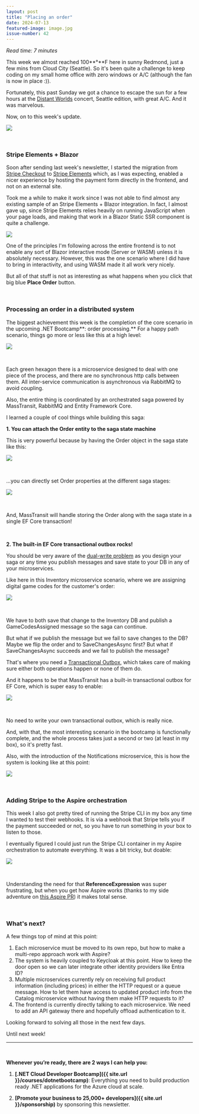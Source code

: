 ```yaml
---
layout: post
title: "Placing an order"
date: 2024-07-13
featured-image: image.jpg
issue-number: 42
---
```


*Read time: 7 minutes*
​

This week we almost reached 100**°**F here in sunny Redmond, just a few mins from Cloud City (Seattle). So it's been quite a challenge to keep coding on my small home office with zero windows or A/C (although the fan is now in place :)).

Fortunately, this past Sunday we got a chance to escape the sun for a few hours at the [Distant Worlds](https://ffdistantworlds.com) concert, Seattle edition, with great A/C. And it was marvelous. 

Now, on to this week's update. 


![](/assets/images/2024-07-13/-wp-content-uploads-2024-07-Final-Fantasy_7797.jpg.jpeg)

​

### **Stripe Elements + Blazor**
Soon after sending last week's newsletter, I started the migration from [Stripe Checkout](https://stripe.com/payments/checkout) to [Stripe Elements](https://stripe.com/payments/elements) which, as I was expecting, enabled a nicer experience by hosting the payment form directly in the frontend, and not on an external site.

Took me a while to make it work since I was not able to find almost any existing sample of an Stripe Elements + Blazor integration. In fact, I almost gave up, since Stripe Elements relies heavily on running JavaScript when your page loads, and making that work in a Blazor Static SSR component is quite a challenge. 


![](/assets/images/2024-07-13/4ghDFAZYvbFtvU3CTR72ZN-qykjt6uVCxnopFPsiXHpR5.jpeg)

One of the principles I'm following across the entire frontend is to not enable any sort of Blazor interactive mode (Server or WASM) unless it is absolutely necessary. However, this was the one scenario where I did have to bring in interactivity, and using WASM made it all work very nicely.

But all of that stuff is not as interesting as what happens when you click that big blue **Place Order** button. 

​

### **Processing an order in a distributed system**
The biggest achievement this week is the completion of the core scenario in the upcoming .NET Bootcamp**: order processing.** For a happy path scenario, things go more or less like this at a high level:


![](/assets/images/2024-07-13/4ghDFAZYvbFtvU3CTR72ZN-qgSCCJfCph45pgBiH4x6Bi.jpeg)

​

Each green hexagon there is a microservice designed to deal with one piece of the process, and there are no synchronous http calls between them. All inter-service communication is asynchronous via RabbitMQ to avoid coupling.

Also, the entire thing is coordinated by an orchestrated saga powered by MassTransit, RabbitMQ and Entity Framework Core. 

I learned a couple of cool things while building this saga:

**1. You can attach the Order entity to the saga state machine**

This is very powerful because by having the Order object in the saga state like this:


![](/assets/images/2024-07-13/4ghDFAZYvbFtvU3CTR72ZN-xzWVDhbLCGy8xEfWnxU16f.jpeg)

​

...you can directly set Order properties at the different saga stages:


![](/assets/images/2024-07-13/4ghDFAZYvbFtvU3CTR72ZN-nBetwpE7FigpC3ics9Anm.jpeg)

​

And, MassTransit will handle storing the Order along with the saga state in a single EF Core transaction!

​

**2. The built-in EF Core transactional outbox rocks!**

You should be very aware of the [dual-write problem](https://www.confluent.io/blog/dual-write-problem/) as you design your saga or any time you publish messages and save state to your DB in any of your microservices. 

Like here in this Inventory microservice scenario, where we are assigning digital game codes for the customer's order:


![](/assets/images/2024-07-13/4ghDFAZYvbFtvU3CTR72ZN-npbeWLttoS152Uws7YvkLR.jpeg)

​

We have to both save that change to the Inventory DB and publish a GameCodesAssigned message so the saga can continue.

But what if we publish the message but we fail to save changes to the DB? Maybe we flip the order and to SaveChangesAsync first? But what if SaveChangesAsync succeeds and we fail to publish the message? 

That's where you need a [Transactional Outbox](https://microservices.io/patterns/data/transactional-outbox), which takes care of making sure either both operations happen or none of them do.

And it happens to be that MassTransit has a built-in transactional outbox for EF Core, which is super easy to enable:


![](/assets/images/2024-07-13/4ghDFAZYvbFtvU3CTR72ZN-8MW2EbYgrzPFcwNgLnvuuC.jpeg)

​

No need to write your own transactional outbox, which is really nice.

And, with that, the most interesting scenario in the bootcamp is functionally complete, and the whole process takes just a second or two (at least in my box), so it's pretty fast. 

Also, with the introduction of the Notifications microservice, this is how the system is looking like at this point:


![](/assets/images/2024-07-13/4ghDFAZYvbFtvU3CTR72ZN-x7btZkB1VvLf57JFcf3yJu.jpeg)

​

### **Adding Stripe to the Aspire orchestration**
This week I also got pretty tired of running the Stripe CLI in my box any time I wanted to test their webhooks. It is via a webhook that Stripe tells you if the payment succeeded or not, so you have to run something in your box to listen to those.

I eventually figured I could just run the Stripe CLI container in my Aspire orchestration to automate everything. It was a bit tricky, but doable:


![](/assets/images/2024-07-13/4ghDFAZYvbFtvU3CTR72ZN-wiZmxpBjjc59Cf9E2bPnr3.jpeg)

​

Understanding the need for that **ReferenceExpression** was super frustrating, but when you get how Aspire works (thanks to my side adventure on [this Aspire PR](https://github.com/dotnet/aspire/pull/4289)) it makes total sense. 

​

### **What's next?**
A few things top of mind at this point:

1.  <span>Each microservice must be moved to its own repo, but how to make a multi-repo approach work with Aspire? </span>
2.  <span>The system is heavily coupled to Keycloak at this point. How to keep the door open so we can later integrate other identity providers like Entra ID?</span>
3.  <span>Multiple microservices currently rely on receiving full product information (including prices) in either the HTTP request or a queue message. How to let them have access to updated product info from the Catalog microservice without having them make HTTP requests to it? </span>
4.  <span>The frontend is currently directly talking to each microservice. We need to add an API gateway there and hopefully offload authentication to it. </span>

Looking forward to solving all those in the next few days. 

Until next week!

---


<br/>


**Whenever you’re ready, there are 2 ways I can help you:**

1. **[.NET Cloud Developer Bootcamp]({{ site.url }}/courses/dotnetbootcamp)**:​ Everything you need to build production ready .NET applications for the Azure cloud at scale.

2. **[Promote your business to 25,000+ developers]({{ site.url }}/sponsorship)** by sponsoring this newsletter.